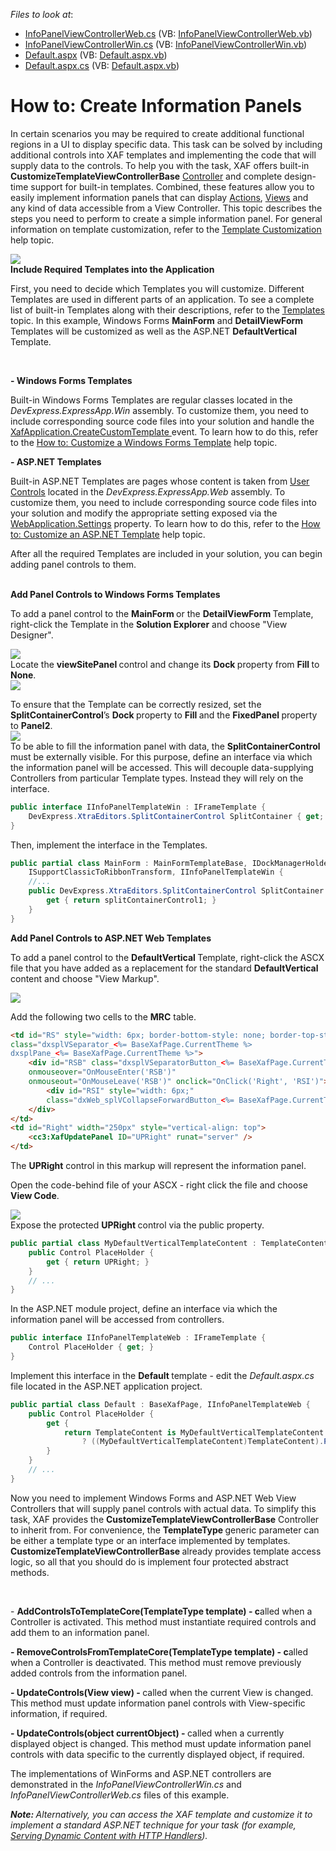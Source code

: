 <!-- default file list -->
*Files to look at*:

* [InfoPanelViewControllerWeb.cs](./CS/InfoPanels.Module.Web/InfoPanelViewControllerWeb.cs) (VB: [InfoPanelViewControllerWeb.vb](./VB/InfoPanels.Module.Web/InfoPanelViewControllerWeb.vb))
* [InfoPanelViewControllerWin.cs](./CS/InfoPanels.Module.Win/InfoPanelViewControllerWin.cs) (VB: [InfoPanelViewControllerWin.vb](./VB/InfoPanels.Module.Win/InfoPanelViewControllerWin.vb))
* [Default.aspx](./CS/InfoPanels.Web/Default.aspx) (VB: [Default.aspx.vb](./VB/InfoPanels.Web/Default.aspx.vb))
* [Default.aspx.cs](./CS/InfoPanels.Web/Default.aspx.cs) (VB: [Default.aspx.vb](./VB/InfoPanels.Web/Default.aspx.vb))
<!-- default file list end -->
# How to: Create Information Panels


<p>In certain scenarios you may be required to create additional functional regions in a UI to display specific data. This task can be solved by including additional controls into XAF templates and implementing the code that will supply data to the controls. To help you with the task, XAF offers built-in <strong>CustomizeTemplateViewControllerBase</strong> <a href="https://documentation.devexpress.com/xaf/CustomDocument2621.aspx"><u>Controller</u></a> and complete design-time support for built-in templates. Combined, these features allow you to easily implement information panels that can display <a href="https://documentation.devexpress.com/xaf/CustomDocument2622.aspx"><u>Actions</u></a>, <a href="https://documentation.devexpress.com/xaf/CustomDocument2611.aspx"><u>Views</u></a> and any kind of data accessible from a View Controller. This topic describes the steps you need to perform to create a simple information panel. For general information on template customization, refer to the <a href="https://documentation.devexpress.com/xaf/CustomDocument2696.aspx"><u>Template Customization</u></a> help topic.</p><p><img src="https://raw.githubusercontent.com/DevExpress-Examples/how-to-create-information-panels-e2690/11.2.10+/media/ace213d6-dd13-4759-8f45-215502e2983a.png"><br />
<strong>Include Required Templates into the Application</strong></p><p>First, you need to decide which Templates you will customize. Different Templates are used in different parts of an application. To see a complete list of built-in Templates along with their descriptions, refer to the <a href="https://documentation.devexpress.com/xaf/CustomDocument2609.aspx"><u>Templates</u></a> topic. In this example, Windows Forms <strong>MainForm</strong> and <strong>DetailViewForm</strong> Templates will be customized as well as the ASP.NET <strong>DefaultVertical</strong> Template.</p><br />
<p><strong>- Windows Forms Templates</strong></p><p>Built-in Windows Forms Templates are regular classes located in the <i>DevExpress.ExpressApp.Win</i> assembly. To customize them, you need to include corresponding source code files into your solution and handle the <a href="https://documentation.devexpress.com/xaf/DevExpressExpressAppXafApplication_CreateCustomTemplatetopic.aspx"><u>XafApplication.CreateCustomTemplate</u></a><u> </u>event. To learn how to do this, refer to the <a href="https://documentation.devexpress.com/xaf/CustomDocument2618.aspx"><u>How to: Customize a Windows Forms Template</u></a> help topic.</p><p><strong>- ASP.NET Templates</strong></p><p>Built-in ASP.NET Templates are pages whose content is taken from <a href="http://msdn.microsoft.com/en-us/library/system.web.ui.usercontrol(v=vs.90).aspx"><u>User Controls</u></a> located in the <i>DevExpress.ExpressApp.Web</i> assembly. To customize them, you need to include corresponding source code files into your solution and modify the appropriate setting exposed via the <a href="https://documentation.devexpress.com/xaf/DevExpressExpressAppWebWebApplication_Settingstopic.aspx"><u>WebApplication.Settings</u></a> property. To learn how to do this, refer to the <a href="https://documentation.devexpress.com/xaf/CustomDocument3460.aspx"><u>How to: Customize an ASP.NET Template</u></a> help topic.</p><p>After all the required Templates are included in your solution, you can begin adding panel controls to them.</p><p><strong><br />
Add Panel Controls to Windows Forms Templates</strong></p><p>To add a panel control to the <strong>MainForm </strong>or the <strong>DetailViewForm </strong>Template, right-click the Template in the <strong>Solution Explorer</strong> and choose "View Designer".</p><p><img src="https://raw.githubusercontent.com/DevExpress-Examples/how-to-create-information-panels-e2690/11.2.10+/media/3a139028-7e2c-4ce2-9922-ea0fa2c27cef.png"><br />
Locate the <strong>viewSitePanel </strong>control and change its <strong>Dock </strong>property from <strong>Fill </strong>to <strong>None</strong>.<br />
<img src="https://raw.githubusercontent.com/DevExpress-Examples/how-to-create-information-panels-e2690/11.2.10+/media/1926b8c0-b588-484a-a635-f758d3477f9f.png"></p><p>To ensure that the Template can be correctly resized, set the <strong>SplitContainerControl</strong>’s <strong>Dock </strong>property to <strong>Fill </strong>and the <strong>FixedPanel </strong>property to <strong>Panel2</strong>.<br />
<img src="https://raw.githubusercontent.com/DevExpress-Examples/how-to-create-information-panels-e2690/11.2.10+/media/6b77e4c5-7218-43ab-8b63-e8d8a1a6ec5e.png"><br />
To be able to fill the information panel with data, the <strong>SplitContainerControl </strong>must be externally visible. For this purpose, define an interface via which the information panel will be accessed. This will decouple data-supplying Controllers from particular Template types. Instead they will rely on the interface.</p><p></p>

```cs
public interface IInfoPanelTemplateWin : IFrameTemplate {        
    DevExpress.XtraEditors.SplitContainerControl SplitContainer { get; }
}


```

<p>Then, implement the interface in the Templates.<br />
</p>

```cs
public partial class MainForm : MainFormTemplateBase, IDockManagerHolder, 
    ISupportClassicToRibbonTransform, IInfoPanelTemplateWin {
    //... 
    public DevExpress.XtraEditors.SplitContainerControl SplitContainer {
        get { return splitContainerControl1; }
    }
}

```

<p><strong>Add Panel Controls to ASP.NET Web Templates</strong></p><p>To add a panel control to the <strong>DefaultVertical </strong>Template, right-click the ASCX file that you have added as a replacement for the standard <strong>DefaultVertical </strong>content and choose "View Markup".</p><p><img src="https://raw.githubusercontent.com/DevExpress-Examples/how-to-create-information-panels-e2690/11.2.10+/media/ad57e0bd-5e73-4e54-964d-339ee6dde7a1.png"></p><p>Add the following two cells to the <strong>MRC</strong> table.</p><p></p>

```aspx
<td id="RS" style="width: 6px; border-bottom-style: none; border-top-style: none"
class="dxsplVSeparator_<%= BaseXafPage.CurrentTheme %> 
dxsplPane_<%= BaseXafPage.CurrentTheme %>">
    <div id="RSB" class="dxsplVSeparatorButton_<%= BaseXafPage.CurrentTheme %>"
    onmouseover="OnMouseEnter('RSB')"
    onmouseout="OnMouseLeave('RSB')" onclick="OnClick('Right', 'RSI')">
        <div id="RSI" style="width: 6px;" 
        class="dxWeb_splVCollapseForwardButton_<%= BaseXafPage.CurrentTheme %>"/>
    </div>
</td>
<td id="Right" width="250px" style="vertical-align: top">
    <cc3:XafUpdatePanel ID="UPRight" runat="server" />
</td>

```

<p>The <strong>UPRight</strong> control in this markup will represent the information panel.</p><p>Open the code-behind file of your ASCX - right click the file and choose <strong>View Code</strong>.</p><p><img src="https://raw.githubusercontent.com/DevExpress-Examples/how-to-create-information-panels-e2690/11.2.10+/media/91de9f4a-cb74-4d72-a841-25cb4077bf7f.png"><br />
Expose the protected <strong>UPRight </strong>control via the public property.<br />
</p>

```cs
public partial class MyDefaultVerticalTemplateContent : TemplateContent {
    public Control PlaceHolder {
        get { return UPRight; }
    }
    // ... 
}

```

<p>In the ASP.NET module project, define an interface via which the information panel will be accessed from controllers.<br />
</p>

```cs
public interface IInfoPanelTemplateWeb : IFrameTemplate {
    Control PlaceHolder { get; }
}

```

<p>Implement this interface in the <strong>Default </strong>template - edit the <i>Default.aspx.cs</i> file located in the ASP.NET application project.<br />
</p>

```cs
public partial class Default : BaseXafPage, IInfoPanelTemplateWeb {
    public Control PlaceHolder {
        get {
            return TemplateContent is MyDefaultVerticalTemplateContent 
                ? ((MyDefaultVerticalTemplateContent)TemplateContent).PlaceHolder : null;
        }
    }
    // ... 
}

```

<p>Now you need to implement Windows Forms and ASP.NET Web View Controllers that will supply panel controls with actual data. To simplify this task, XAF provides the <strong>CustomizeTemplateViewControllerBase<TemplateType></strong> Controller to inherit from. For convenience, the <strong>TemplateType </strong>generic parameter can be either a template type or an interface implemented by templates. <strong>CustomizeTemplateViewControllerBase </strong>already provides template access logic, so all that you should do is implement four protected abstract methods.</p><br />
<p>- <strong>AddControlsToTemplateCore(TemplateType template) - c</strong>alled when a Controller is activated. This method must instantiate required controls and add them to an information panel.</p><p><strong>- RemoveControlsFromTemplateCore(TemplateType template) - c</strong>alled when a Controller is deactivated. This method must remove previously added controls from the information panel.</p><p><strong>- UpdateControls(View view) - </strong>called when the current View is changed. This method must update information panel controls with View-specific information, if required.</p><p><strong>- UpdateControls(object currentObject) - </strong>called when a currently displayed object is changed. This method must update information panel controls with data specific to the currently displayed object, if required.</p><p>The implementations of WinForms and ASP.NET controllers are demonstrated in the <i>InfoPanelViewControllerWin.cs</i> and <i>InfoPanelViewControllerWeb.cs</i> files of this example.</p><p><strong><i>Note: </i></strong><i>Alternatively, you can access the XAF template and customize it to implement a standard ASP.NET technique for your task (for example, </i><a href="http://msdn.microsoft.com/en-us/library/ms972953.aspx"><i><u>Serving Dynamic Content with HTTP Handlers</u></i></a><i>)</i><i>.</i><i><br />
</i></p>

<br/>


